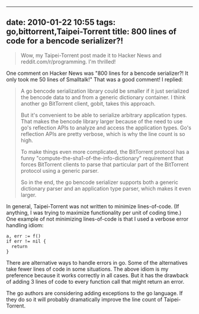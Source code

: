 
---
date: 2010-01-22 10:55
tags: go,bittorrent,Taipei-Torrent
title: 800 lines of code for a bencode serializer?!
---

> Wow, my Taipei-Torrent post made it to Hacker News and
reddit.com/r/programming. I'm thrilled!

One comment on Hacker News was "800 lines for a bencode serializer?! It only
took me 50 lines of Smalltalk!" That was a good comment! I replied:

> A go bencode serialization library could be smaller if it just serialized
the bencode data to and from a generic dictionary container. I think another
go BitTorrent client, gobit, takes this approach.
>
> But it's convenient to be able to serialize arbitrary application types.
That makes the bencode library larger because of the need to use go's
reflection APIs to analyze and access the application types. Go's reflection
APIs are pretty verbose, which is why the line count is so high.
>
> To make things even more complicated, the BitTorrent protocol has a funny
"compute-the-sha1-of-the-info-dictionary" requirement that forces BitTorrent
clients to parse that particular part of the BitTorrent protocol using a
generic parser.
>
> So in the end, the go bencode serializer supports both a generic dictionary
parser and an application type parser, which makes it even larger.

In general, Taipei-Torrent was not written to minimize lines-of-code. (If
anything, I was trying to maximize functionality per unit of coding time.) One
example of not minimizing lines-of-code is that I used a verbose error
handling idiom:

```
a, err := f()
if err != nil {
  return
}
```

There are alternative ways to handle errors in go. Some of the alternatives
take fewer lines of code in some situations. The above idiom is my preference
because it works correctly in all cases. But it has the drawback of adding 3
lines of code to every function call that might return an error.

The go authors are considering adding exceptions to the go language. If they
do so it will probably dramatically improve the line count of Taipei-Torrent.

